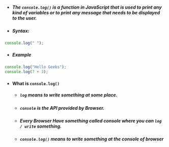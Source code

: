 - ##### The `console.log()` is a function in JavaScript that is used to print any kind of variables or to print any message that needs to be displayed to the user.

- ##### Syntax:
```js
console.log(" ");
```

- ##### Example
```js
console.log("Hello Geeks");
console.log(7 + 3);
```


- #### What is `console.log()`
  - ##### `log` means to write something at some place.
  - ##### `console` is the API provided by Browser.
  - ##### Every Browser Have something called console where you can `log / write` something.

  - ##### `console.log()` means to write something at the console of browser

